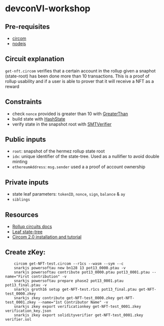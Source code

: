 # devconVI-workshop

## Pre-requisites

- [circom](https://docs.circom.io/getting-started/installation/#installing-dependencies)
- [nodejs](https://nodejs.org/en/)

## Circuit explanation

`get-nft.circom` verifies that a certain account in the rollup given a snaphot (state-root) has been done more than 10 transactions.
This is a proof of rollup usability and if a user is able to prover that it will receive a NFT as a reward

## Constraints

- check `nonce` provided is greater than 10 with [GreaterThan](https://github.com/iden3/circomlib/blob/master/circuits/comparators.circom#L118)
- build state with [HashState](https://github.com/krlosMata/devconVI-workshop/blob/main/src/hash-state.circom)
- verify state in the snapshot root with [SMTVerifier](https://github.com/iden3/circomlib/blob/master/circuits/smt/smtverifier.circom#L41)

## Public inputs

- `root`: snapshot of the hermez rollup state root
- `idx`: unique identifier of the state-tree. Used as a nullifier to avoid double minting
- `ethereumAddress`: `msg.sender` used a a proof of account ownership

## Private inputs

- state leaf parameters: `tokenID`, `nonce`, `sign`, `balance` & `ay`
- `siblings`

## Resources

- [Rollup circuits docs](https://docs.hermez.io/Hermez_1.0/developers/protocol/hermez-protocol/circuits/circuits/)
- [Leaf state-tree](https://docs.hermez.io/Hermez_1.0/developers/protocol/hermez-protocol/protocol/#account)
- [Circom 2.0 installation and tutorial](https://docs.circom.io/getting-started/installation/)

## Create zKey:

```
    circom get-NFT-test.circom --r1cs --wasm --sym --c
    snarkjs powersoftau new bn128 13 pot13_0000.ptau -v
    snarkjs powersoftau contribute pot13_0000.ptau pot13_0001.ptau --name="First contribution" -v
    snarkjs powersoftau prepare phase2 pot13_0001.ptau pot13_final.ptau -v
    snarkjs groth16 setup get-NFT-test.r1cs pot13_final.ptau get-NFT-test_0000.zkey
    snarkjs zkey contribute get-NFT-test_0000.zkey get-NFT-test_0001.zkey --name="1st Contributor Name" -v
    snarkjs zkey export verificationkey get-NFT-test_0001.zkey verification_key.json
    snarkjs zkey export solidityverifier get-NFT-test_0001.zkey verifier.sol
```
